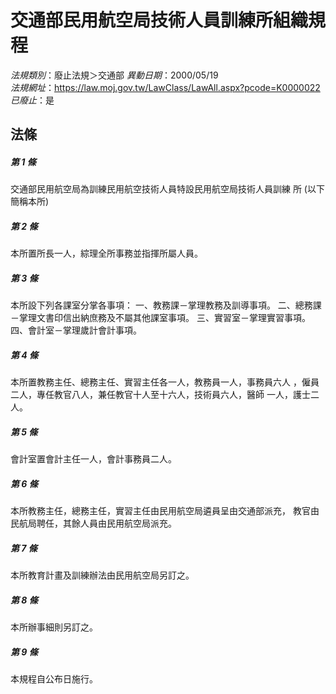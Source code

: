 # 交通部民用航空局技術人員訓練所組織規程

*法規類別*：廢止法規＞交通部
*異動日期*：2000/05/19  
*法規網址*：https://law.moj.gov.tw/LawClass/LawAll.aspx?pcode=K0000022
*已廢止*：是


## 法條
##### 第 1 條
交通部民用航空局為訓練民用航空技術人員特設民用航空局技術人員訓練
所 (以下簡稱本所)

##### 第 2 條
本所置所長一人，綜理全所事務並指揮所屬人員。

##### 第 3 條
本所設下列各課室分掌各事項：
一、教務課－掌理教務及訓導事項。
二、總務課－掌理文書印信出納庶務及不屬其他課室事項。
三、實習室－掌理實習事項。
四、會計室－掌理歲計會計事項。


##### 第 4 條
本所置教務主任、總務主任、實習主任各一人，教務員一人，事務員六人
，僱員二人，專任教官八人，兼任教官十人至十六人，技術員六人，醫師
一人，護士二人。

##### 第 5 條
會計室置會計主任一人，會計事務員二人。

##### 第 6 條
本所教務主任，總務主任，實習主任由民用航空局遴員呈由交通部派充，
教官由民航局聘任，其餘人員由民用航空局派充。

##### 第 7 條
本所教育計畫及訓練辦法由民用航空局另訂之。

##### 第 8 條
本所辦事細則另訂之。

##### 第 9 條
本規程自公布日施行。


